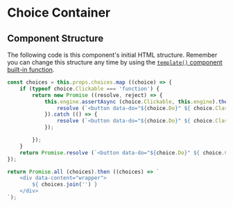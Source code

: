 # Choice Container

## Component Structure

The following code is this component's initial HTML structure. Remember you can change this structure any time by using the [`template()` component built-in function](../building-blocks/components/built-in-functions.md#get-or-modify-the-html-structure).

```javascript
const choices = this.props.choices.map ((choice) => {
	if (typeof choice.Clickable === 'function') {
		return new Promise ((resolve, reject) => {
			this.engine.assertAsync (choice.Clickable, this.engine).then (() => {
				resolve (`<button data-do="${choice.Do}" ${ choice.Class ? `class="${choice.Class}"`: ''} data-choice="${choice._key}">${choice.Text}</button>`);
			}).catch (() => {
				resolve (`<button data-do="${choice.Do}" ${ choice.Class ? `class="${choice.Class}"`: ''} data-choice="${choice._key}" disabled>${choice.Text}</button>`);
			});

		});
	}
	return Promise.resolve (`<button data-do="${choice.Do}" ${ choice.Class ? `class="${choice.Class}"`: ''} data-choice="${choice._key}">${choice.Text}</button>`);
});

return Promise.all (choices).then ((choices) => `
	<div data-content="wrapper">
		${ choices.join('') }
	</div>
`);
```



